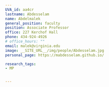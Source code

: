 ```yaml
---
UVA_id: aa4cr
lastname: Abdesselam
name: Abdelmalek
general_position: faculty
position: Associate Professor
office: 227 Kerchof Hall
phone: 434-924-4926
# office_hours: ""
email: malek@virginia.edu
image: __SITE_URL__/img/people/Abdesselam.jpg
personal_page: https://mabdesselam.github.io/

research_tags:
- MP


---
```

